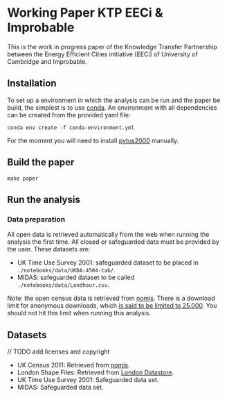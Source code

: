 # Working Paper KTP EECi & Improbable

This is the work in progress paper of the Knowledge Transfer Partnership between the Energy
Efficient Cities initiative (EECi) of University of Cambridge and Improbable.

## Installation

To set up a environment in which the analysis can be run and the paper be build, the simplest is to use [conda](https://conda.io/docs/index.html). An environment with all dependencies can be created from the provided yaml file:

    conda env create -f conda-environment.yml

For the moment you will need to install [pytus2000](https;//github.com/timtroendle/pytus2000) manually.

## Build the paper

    make paper

## Run the analysis

### Data preparation

All open data is retrieved automatically from the web when running the analysis the first time. All closed or safeguarded data must be provided by the user. These datasets are:

* UK Time Use Survey 2001: safeguarded dataset to be placed in `./notebooks/data/UKDA-4504-tab/`.
* MIDAS: safeguarded dataset to be called `./notebooks/data/Londhour.csv`.

Note: the open census data is retrieved from [nomis](https://www.nomisweb.co.uk.). There is a download limit for anonymous downloads, which [is said to be limited to 25.000](https://www.nomisweb.co.uk/api/v01/help). You should not hit this limit when running this analysis.

## Datasets

// TODO add licenses and copyright

* UK Census 2011: Retrieved from [nomis](https://www.nomisweb.co.uk.).
* London Shape Files: Retrieved from [London Datastore](https://data.london.gov.uk).
* UK Time Use Survey 2001: Safeguarded data set.
* MIDAS: Safeguarded data set.
